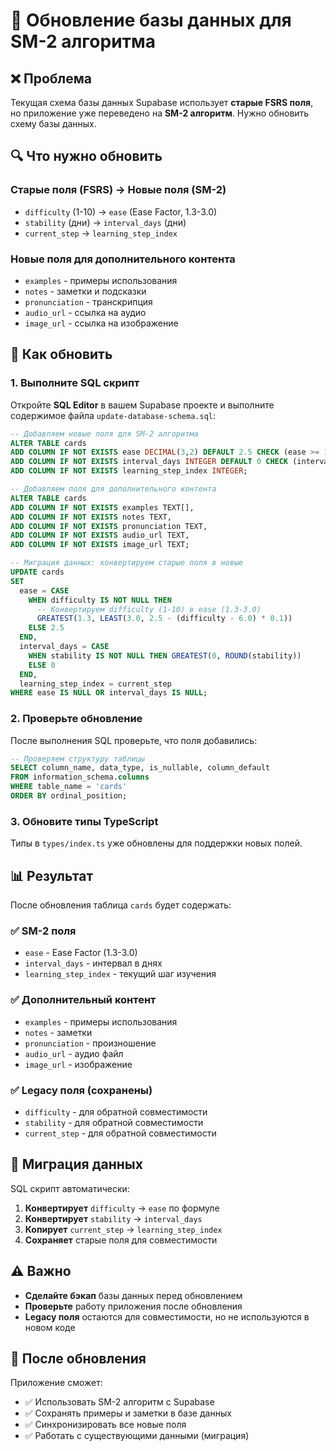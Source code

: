 # 🔄 Обновление базы данных для SM-2 алгоритма

## ❌ **Проблема**

Текущая схема базы данных Supabase использует **старые FSRS поля**, но приложение уже переведено на **SM-2 алгоритм**. Нужно обновить схему базы данных.

## 🔍 **Что нужно обновить**

### Старые поля (FSRS) → Новые поля (SM-2)
- `difficulty` (1-10) → `ease` (Ease Factor, 1.3-3.0)
- `stability` (дни) → `interval_days` (дни)
- `current_step` → `learning_step_index`

### Новые поля для дополнительного контента
- `examples` - примеры использования
- `notes` - заметки и подсказки
- `pronunciation` - транскрипция
- `audio_url` - ссылка на аудио
- `image_url` - ссылка на изображение

## 🚀 **Как обновить**

### 1. Выполните SQL скрипт

Откройте **SQL Editor** в вашем Supabase проекте и выполните содержимое файла `update-database-schema.sql`:

```sql
-- Добавляем новые поля для SM-2 алгоритма
ALTER TABLE cards 
ADD COLUMN IF NOT EXISTS ease DECIMAL(3,2) DEFAULT 2.5 CHECK (ease >= 1.3),
ADD COLUMN IF NOT EXISTS interval_days INTEGER DEFAULT 0 CHECK (interval_days >= 0),
ADD COLUMN IF NOT EXISTS learning_step_index INTEGER;

-- Добавляем поля для дополнительного контента
ALTER TABLE cards 
ADD COLUMN IF NOT EXISTS examples TEXT[],
ADD COLUMN IF NOT EXISTS notes TEXT,
ADD COLUMN IF NOT EXISTS pronunciation TEXT,
ADD COLUMN IF NOT EXISTS audio_url TEXT,
ADD COLUMN IF NOT EXISTS image_url TEXT;

-- Миграция данных: конвертируем старые поля в новые
UPDATE cards 
SET 
  ease = CASE 
    WHEN difficulty IS NOT NULL THEN 
      -- Конвертируем difficulty (1-10) в ease (1.3-3.0)
      GREATEST(1.3, LEAST(3.0, 2.5 - (difficulty - 6.0) * 0.1))
    ELSE 2.5 
  END,
  interval_days = CASE 
    WHEN stability IS NOT NULL THEN GREATEST(0, ROUND(stability))
    ELSE 0 
  END,
  learning_step_index = current_step
WHERE ease IS NULL OR interval_days IS NULL;
```

### 2. Проверьте обновление

После выполнения SQL проверьте, что поля добавились:

```sql
-- Проверяем структуру таблицы
SELECT column_name, data_type, is_nullable, column_default
FROM information_schema.columns 
WHERE table_name = 'cards' 
ORDER BY ordinal_position;
```

### 3. Обновите типы TypeScript

Типы в `types/index.ts` уже обновлены для поддержки новых полей.

## 📊 **Результат**

После обновления таблица `cards` будет содержать:

### ✅ **SM-2 поля**
- `ease` - Ease Factor (1.3-3.0)
- `interval_days` - интервал в днях
- `learning_step_index` - текущий шаг изучения

### ✅ **Дополнительный контент**
- `examples` - примеры использования
- `notes` - заметки
- `pronunciation` - произношение
- `audio_url` - аудио файл
- `image_url` - изображение

### ✅ **Legacy поля (сохранены)**
- `difficulty` - для обратной совместимости
- `stability` - для обратной совместимости
- `current_step` - для обратной совместимости

## 🔄 **Миграция данных**

SQL скрипт автоматически:
1. **Конвертирует** `difficulty` → `ease` по формуле
2. **Конвертирует** `stability` → `interval_days`
3. **Копирует** `current_step` → `learning_step_index`
4. **Сохраняет** старые поля для совместимости

## ⚠️ **Важно**

- **Сделайте бэкап** базы данных перед обновлением
- **Проверьте** работу приложения после обновления
- **Legacy поля** остаются для совместимости, но не используются в новом коде

## 🎯 **После обновления**

Приложение сможет:
- ✅ Использовать SM-2 алгоритм с Supabase
- ✅ Сохранять примеры и заметки в базе данных
- ✅ Синхронизировать все новые поля
- ✅ Работать с существующими данными (миграция)
